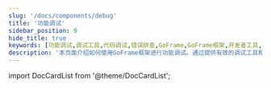 ```yaml
---
slug: '/docs/components/debug'
title: '功能调试'
sidebar_position: 9
hide_title: true
keywords: [功能调试,调试工具,代码调试,错误排查,GoFrame,GoFrame框架,开发者工具,调试技术,性能优化,问题解决]
description: '本页面介绍如何使用GoFrame框架进行功能调试。通过提供有效的调试工具和方法，帮助开发者快速识别和解决代码中的错误问题，提升开发效率和性能。'
---
```


import DocCardList from '@theme/DocCardList';

<DocCardList />